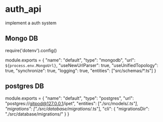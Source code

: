 # auth_api
implement a auth system

## Mongo DB
require('dotenv').config()

module.exports = {
  "name": "default",
  "type": "mongodb",
  "url": `${process.env.MongoUrl}`,
  "useNewUrlParser": true,
  "useUnifiedTopology": true,
  "synchronize": true,
  "logging": true,
  "entities": ["src/schemas/*.ts"]
}

## postgres DB
module.exports = {
  "name": "default",
  "type": "postgres",
  "url": "postgres://gitpod@127.0.0.1/ipet",
  "entities": ["./src/models/*.ts"],
  "migrations": ["./src/database/migrations/*.ts"],
  "cli": {
      "migrationsDir": "./src/database/migrations/"
  }
}
